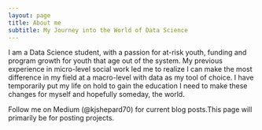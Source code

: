 ```yaml
---
layout: page
title: About me
subtitle: My Journey into the World of Data Science
---
```


I am a Data Science student, with a passion for at-risk youth, funding and program growth for youth that age out of the system.
My previous experience in micro-level social work led me to realize I can make the most difference in my field at a macro-level with data as my tool of choice. I have temporarily put my life on hold to gain the education I need to make these changes for myself and hopefully someday, the world.

Follow me on Medium (@kjshepard70) for current blog posts.This page will primarily be for posting projects. 

